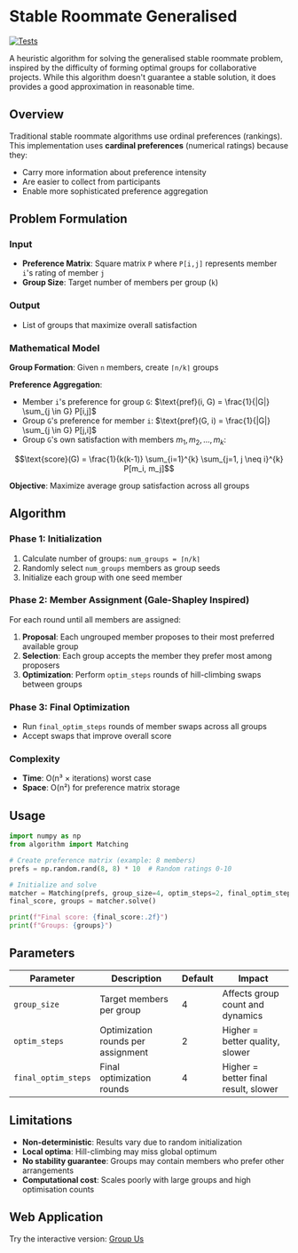 # Stable Roommate Generalised

[![Tests](https://github.com/AnjayGoel/stable-roommate-generalised/actions/workflows/test.yml/badge.svg)](https://github.com/AnjayGoel/stable-roommate-generalised/actions/workflows/test.yml)

A heuristic algorithm for solving the generalised stable roommate problem, inspired by the difficulty of forming optimal
groups for collaborative projects. While this algorithm doesn't guarantee a stable solution, it does provides a
good approximation in reasonable time.

## Overview

Traditional stable roommate algorithms use ordinal preferences (rankings). This implementation uses **cardinal
preferences** (numerical ratings) because they:

- Carry more information about preference intensity
- Are easier to collect from participants
- Enable more sophisticated preference aggregation

## Problem Formulation

### Input

- **Preference Matrix**: Square matrix `P` where `P[i,j]` represents member `i`'s rating of member `j`
- **Group Size**: Target number of members per group (`k`)

### Output

- List of groups that maximize overall satisfaction

### Mathematical Model

**Group Formation**: Given `n` members, create `⌈n/k⌉` groups

**Preference Aggregation**:

- Member `i`'s preference for group `G`: $\text{pref}(i, G) = \frac{1}{|G|} \sum_{j \in G} P[i,j]$
- Group `G`'s preference for member `i`: $\text{pref}(G, i) = \frac{1}{|G|} \sum_{j \in G} P[j,i]$
- Group `G`'s own satisfaction with members ${m_1, m_2, ..., m_k}$:

$$\text{score}(G) = \frac{1}{k(k-1)} \sum_{i=1}^{k} \sum_{j=1, j \neq i}^{k} P[m_i, m_j]$$

**Objective**: Maximize average group satisfaction across all groups

## Algorithm

### Phase 1: Initialization

1. Calculate number of groups: `num_groups = ⌈n/k⌉`
2. Randomly select `num_groups` members as group seeds
3. Initialize each group with one seed member

### Phase 2: Member Assignment (Gale-Shapley Inspired)

For each round until all members are assigned:

1. **Proposal**: Each ungrouped member proposes to their most preferred available group
2. **Selection**: Each group accepts the member they prefer most among proposers
3. **Optimization**: Perform `optim_steps` rounds of hill-climbing swaps between groups

### Phase 3: Final Optimization

- Run `final_optim_steps` rounds of member swaps across all groups
- Accept swaps that improve overall score

### Complexity

- **Time**: O(n³ × iterations) worst case
- **Space**: O(n²) for preference matrix storage

## Usage

```python
import numpy as np
from algorithm import Matching

# Create preference matrix (example: 8 members)
prefs = np.random.rand(8, 8) * 10  # Random ratings 0-10

# Initialize and solve
matcher = Matching(prefs, group_size=4, optim_steps=2, final_optim_steps=4)
final_score, groups = matcher.solve()

print(f"Final score: {final_score:.2f}")
print(f"Groups: {groups}")
```

## Parameters

| Parameter           | Description                        | Default | Impact                               |
|---------------------|------------------------------------|---------|--------------------------------------|
| `group_size`        | Target members per group           | 4       | Affects group count and dynamics     |
| `optim_steps`       | Optimization rounds per assignment | 2       | Higher = better quality, slower      |
| `final_optim_steps` | Final optimization rounds          | 4       | Higher = better final result, slower |

## Limitations

- **Non-deterministic**: Results vary due to random initialization
- **Local optima**: Hill-climbing may miss global optimum
- **No stability guarantee**: Groups may contain members who prefer other arrangements
- **Computational cost**: Scales poorly with large groups and high optimisation counts

## Web Application

Try the interactive version: [Group Us](https://anjaygoel.github.io/GroupUs/#/)
